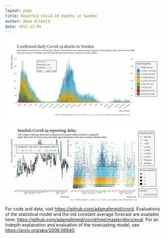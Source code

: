 ```yaml
---
layout: page
title: Reported Covid-19 deaths in Sweden
author: Adam Altmejd
date: 2021-12-01
---
```


![Graph of Swedish Covid-19 deaths with reporting delay.](deaths_lag_sweden_2021-12-01.png "Swedish Covid-19 deaths.")
![Graph of Swedish Covid-19 reporting delay in daily deaths.](lag_trend_sweden_2021-12-01.png "Trend in Swedish Covid-19 mortality reporting delay.")
For code and data, visit <https://github.com/adamaltmejd/covid>.
Evaluations of the statistical model and the old constant average forecast are available here: <https://github.com/adamaltmejd/covid/tree/master/docs/eval>.
For an indepth explanation and evaluation of the nowcasting model, see <https://arxiv.org/abs/2006.06840>.
